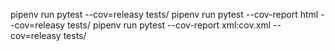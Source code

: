 pipenv run pytest --cov=releasy tests/
pipenv run pytest --cov-report html --cov=releasy tests/
pipenv run pytest --cov-report xml:cov.xml --cov=releasy tests/
